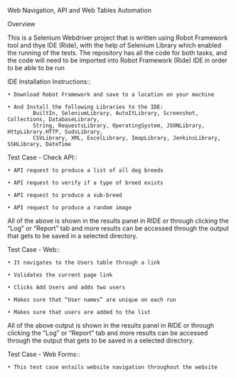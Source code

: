 Web Navigation, API and Web Tables Automation

Overview

This is a Selenium Webdriver project that is written using Robot Framework tool and thye IDE (Ride), with the help of Selenium Library which enabled the running of the tests.
The repository has all the code for both tasks, and the code will need to be imported into Robot Framework (Ride) IDE in order to be able to be run


IDE Installation Instructions::

    • Download Robot Framework and save to a location on your machine
    
    • And Install the following Libraries to the IDE:
            BuiltIn, SeleniumLibrary, AutoItLibrary, Screenshot, Collections, DatabaseLibrary,
            String, RequestsLibrary, OperatingSystem, JSONLibrary, HttpLibrary.HTTP, SudsLibrary,
            CSVLibrary, XML, ExcelLibrary, ImapLibrary, JenkinsLibrary, SSHLibrary, DateTime





Test Case - Check API::

    • API request to produce a list of all dog breeds

    • API request to verify if a type of breed exists

    • API request to produce a sub-breed

    • API request to produce a random image

All of the above is shown in the results panel in RIDE or through clicking the “Log” or “Report” tab and more results can be accessed
through the output that gets to be saved in a selected directory.




Test Case - Web::

    • It navigates to the Users table through a link

    • Validates the current page link

    • Clicks Add Users and adds two users

    • Makes sure that “User names” are unique on each run

    • Makes sure that users are added to the list
    
All of the above output is shown in the results panel in RIDE or through clicking the “Log” or “Report” tab and more results can be accessed
through the output that gets to be saved in a selected directory.    
    
    


Test Case - Web Forms::

    • This test case entails website navigation throughout the website
